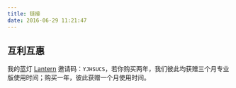 ```yaml
---
title: 链接
date: 2016-06-29 11:21:47
---
```

## 互利互惠
我的蓝灯 [Lantern](https://www.getlantern.org/) 邀请码：`YJHSUCS`，若你购买两年，我们彼此均获赠三个月专业版使用时间；购买一年，彼此获赠一个月使用时间。
